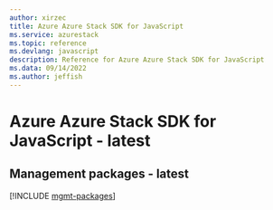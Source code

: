 ```yaml
---
author: xirzec
title: Azure Azure Stack SDK for JavaScript
ms.service: azurestack
ms.topic: reference
ms.devlang: javascript
description: Reference for Azure Azure Stack SDK for JavaScript
ms.data: 09/14/2022
ms.author: jeffish
---
```

# Azure Azure Stack SDK for JavaScript - latest

## Management packages - latest
[!INCLUDE [mgmt-packages](azure-stack-mgmt-index.md)]
